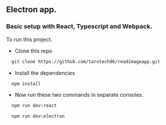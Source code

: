 ## Electron app.
### Basic setup with React, Typescript and Webpack.

To run this project.

- Clone this repo

```bash
  git clone https://github.com/tarotech96/readimageapp.git
```

- Install the dependencies

```bash
  npm install
```

- Now run these two commands in separate consoles.

```bash
  npm run dev:react
```

```bash
  npm run dev:electron
```
